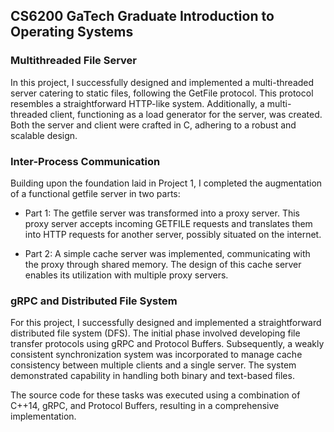 ## CS6200 GaTech Graduate Introduction to Operating Systems

### Multithreaded File Server

In this project, I successfully designed and implemented a multi-threaded server catering to static files, following the GetFile protocol. This protocol resembles a straightforward HTTP-like system. Additionally, a multi-threaded client, functioning as a load generator for the server, was created. Both the server and client were crafted in C, adhering to a robust and scalable design.

### Inter-Process Communication

Building upon the foundation laid in Project 1, I completed the augmentation of a functional getfile server in two parts:

- Part 1: The getfile server was transformed into a proxy server. This proxy server accepts incoming GETFILE requests and translates them into HTTP requests for another server, possibly situated on the internet.

- Part 2: A simple cache server was implemented, communicating with the proxy through shared memory. The design of this cache server enables its utilization with multiple proxy servers.


### gRPC and Distributed File System

For this project, I successfully designed and implemented a straightforward distributed file system (DFS). The initial phase involved developing file transfer protocols using gRPC and Protocol Buffers. Subsequently, a weakly consistent synchronization system was incorporated to manage cache consistency between multiple clients and a single server. The system demonstrated capability in handling both binary and text-based files.

The source code for these tasks was executed using a combination of C++14, gRPC, and Protocol Buffers, resulting in a comprehensive implementation.